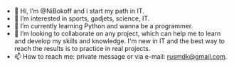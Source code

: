 - 👋 Hi, I’m @NiBokoff and i start my path in IT.
- 👀 I’m interested in sports, gadjets, science, IT.
- 🌱 I’m currently learning Python and wanna be a programmer.
- 💞️ I’m looking to collaborate on any project, which can help me to learn and develop my skills and knowledge. I'm new in IT and the best way to reach the results is to practice in real projects.
- 📫 How to reach me:
 private message or via e-mail: rusmdk@gmail.com.

<!---
NiBokoff/NiBokoff is a ✨ special ✨ repository because its `README.md` (this file) appears on your GitHub profile.
You can click the Preview link to take a look at your changes.
--->
